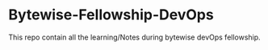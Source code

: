 # Bytewise-Fellowship-DevOps
This repo contain all the learning/Notes during bytewise devOps fellowship.
